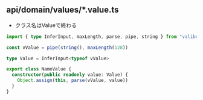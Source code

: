 ## api/domain/values/*.value.ts

- クラス名はValueで終わる

```ts
import { type InferInput, maxLength, parse, pipe, string } from "valibot"

const vValue = pipe(string(), maxLength(128))

type Value = InferInput<typeof vValue>

export class NameValue {
  constructor(public readonly value: Value) {
    Object.assign(this, parse(vValue, value))
  }
}
```
